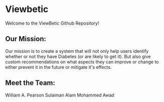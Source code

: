 # Viewbetic

Welcome to the ViewBetic Github Repository!

## Our Mission: 

Our mission is to create a system that will not only help users identify whether or not they have Diabetes (or are likely to get it). But also give custom recommendations on what aspects they can improve or change to either prevent it in the future or mitigate it's effects. 

## Meet the Team:

William A. Pearson
Sulaiman Alam
Mohammed Awad
